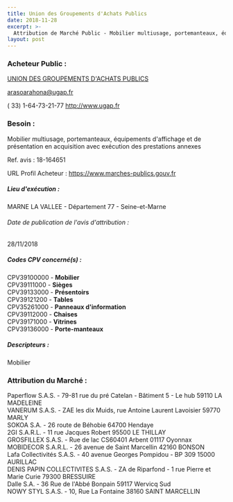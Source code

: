 ```yaml
---
title: Union des Groupements d'Achats Publics
date: 2018-11-28
excerpt: >-
  Attribution de Marché Public - Mobilier multiusage, portemanteaux, équipements d'affichage et de présentation en acquisition avec exécution des prestations annexes
layout: post
---
```


### Acheteur Public : 
<a href="/acheteur-34/siren-776056467"> UNION DES GROUPEMENTS D'ACHATS PUBLICS</a><br/>



arasoarahona@ugap.fr

( 33) 1-64-73-21-77
http://www.ugap.fr
### Besoin :

Mobilier multiusage, portemanteaux, équipements d'affichage et de présentation en acquisition avec exécution des prestations annexes

Ref. avis : 18-164651

URL Profil Acheteur : https://www.marches-publics.gouv.fr

##### Lieu d'exécution :

MARNE LA VALLEE - Département 77 - Seine-et-Marne

###### Date de publication de l'avis d'attribution : 
28/11/2018

##### Codes CPV concerné(s) :
CPV39100000 - **Mobilier** <br/>
CPV39111000 - **Sièges** <br/>
CPV39133000 - **Présentoirs** <br/>
CPV39121200 - **Tables** <br/>
CPV35261000 - **Panneaux d'information** <br/>
CPV39112000 - **Chaises** <br/>
CPV39171000 - **Vitrines** <br/>
CPV39136000 - **Porte-manteaux** <br/>

##### Descripteurs :
Mobilier <br/>

### Attribution du Marché :
Paperflow S.A.S. - 79-81 rue du pré Catelan - Bâtiment 5 - Le hub 59110 LA MADELEINE <br/>
VANERUM S.A.S. - ZAE les dix Muids, rue Antoine Laurent Lavoisier 59770 MARLY <br/>
SOKOA S.A. - 26 route de Béhobie 64700 Hendaye <br/>
2GI S.A.R.L. - 11 rue Jacques Robert 95500 LE THILLAY <br/>
GROSFILLEX S.A.S. - Rue de lac CS60401 Arbent 01117 Oyonnax <br/>
MOBIDECOR S.A.R.L. - 26 avenue de Saint Marcellin 42160 BONSON <br/>
Lafa Collectivités S.A.S. - 40 avenue Georges Pompidou - BP 309 15000 AURILLAC <br/>
DENIS PAPIN COLLECTIVITES S.A.S. - ZA de Riparfond - 1 rue Pierre et Marie Curie 79300 BRESSUIRE <br/>
Dalle S.A. - 36 Rue de l'Abbé Bonpain 59117 Wervicq Sud <br/>
NOWY STYL S.A.S. - 10, Rue La Fontaine 38160 SAINT MARCELLIN <br/>
